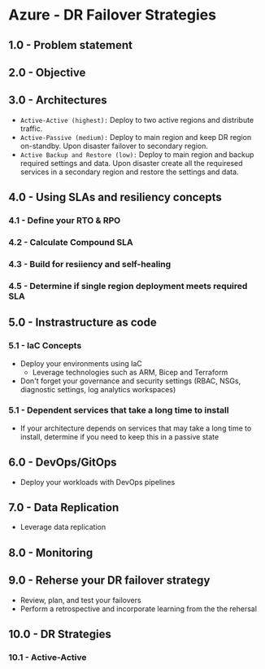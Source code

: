 # Azure - DR Failover Strategies

## 1.0 - Problem statement

## 2.0 - Objective

## 3.0 - Architectures

- ```Active-Active (highest):``` Deploy to two active regions and distribute traffic.
- ```Active-Passive (medium):``` Deploy to main region and keep DR region on-standby. Upon disaster failover to secondary region.
- ```Active Backup and Restore (low):``` Deploy to main region and backup required settings and data. Upon disaster create all the requiresed services in a secondary region and restore the settings and data.

## 4.0 - Using SLAs and resiliency concepts

### 4.1 - Define your RTO & RPO

### 4.2 - Calculate Compound SLA

### 4.3 - Build for resiiency and self-healing

### 4.5 - Determine if single region deployment meets required SLA

## 5.0 - Instrastructure as code

### 5.1 - IaC Concepts

- Deploy your environments using IaC
  - Leverage technologies such as ARM, Bicep and Terraform
- Don't forget your governance and security settings (RBAC, NSGs, diagnostic settings, log analytics workspaces)

### 5.1 - Dependent services that take a long time to install

- If your architecture depends on services that may take a long time to install, determine if you need to keep this in a passive state

## 6.0 - DevOps/GitOps

- Deploy your workloads with DevOps pipelines

## 7.0 - Data Replication

- Leverage data replication

## 8.0 - Monitoring

## 9.0 - Reherse your DR failover strategy

- Review, plan, and test your failovers
- Perform a retrospective and incorporate learning from the the rehersal

## 10.0 - DR Strategies

### 10.1 - Active-Active

